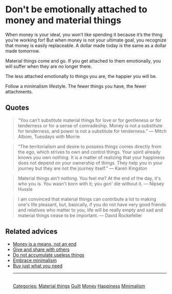 # Don't be emotionally attached to money and material things

When money is your ideal, you won’t like spending it because it’s the thing you’re working for!  But when money is not your ultimate goal, you recognize that money is easily replaceable.  A dollar made today is the same as a dollar made tomorrow.

Material things come and go. If you get attached to them emotionally, you will suffer when they are no longer there.

The less attached emotionally to things you are, the happier you will be.

Follow a minimalism lifestyle. The fewer things you have, the fewer attachments.

## Quotes

> “You can’t substitute material things for love or for gentleness or for tenderness or for a sense of comradeship. Money is not a substitute for tenderness, and power is not a substitute for tenderness.” ― Mitch Albom, Tuesdays with Morrie

> “The territorialism and desire to possess things comes directly from the ego, which strives to own and control things. Your spirit already knows you own nothing. It is a matter of realizing that your happiness does not depend on your ownership of things. They help you in your journey but they are not the journey itself.” ― Karen Kingston

> Material things ain't nothing. You feel me? At the end of the day, it's who you is. You wasn't born with it; you gon' die without it. ― Nipsey Hussle

> I am convinced that material things can contribute a lot to making one's life pleasant, but, basically, if you do not have very good friends and relatives who matter to you, life will be really empty and sad and material things cease to be important. ― David Rockefeller

## Related advices

- [Money is a means, not an end](../Money%20is%20a%20means,%20not%20an%20end/index.md)
- [Give and share with others](../Give%20and%20share%20with%20others/index.md)
- [Do not accumulate useless things](../Do%20not%20accumulate%20useless%20things/index.md)
- [Embrace minimalism](../Embrace%20minimalism/index.md)
- [Buy just what you need](../Buy%20just%20what%20you%20need/index.md)<hr/><br/>[Categories:](../Categories/index.md) [Material things](../Categories/Material%20things.md) [Guilt](../Categories/Guilt.md) [Money](../Categories/Money.md) [Happiness](../Categories/Happiness.md) [Minimalism](../Categories/Minimalism.md)